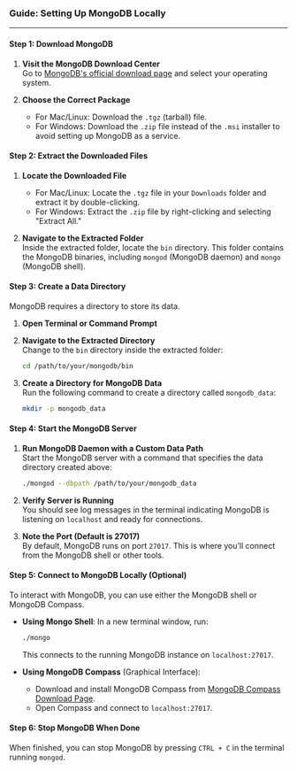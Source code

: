 ### **Guide: Setting Up MongoDB Locally**

---

#### **Step 1: Download MongoDB**

1. **Visit the MongoDB Download Center**  
   Go to [MongoDB's official download page](https://www.mongodb.com/try/download/community) and select your operating system.

2. **Choose the Correct Package**  
   - For Mac/Linux: Download the `.tgz` (tarball) file.
   - For Windows: Download the `.zip` file instead of the `.msi` installer to avoid setting up MongoDB as a service.

#### **Step 2: Extract the Downloaded Files**

1. **Locate the Downloaded File**  
   - For Mac/Linux: Locate the `.tgz` file in your `Downloads` folder and extract it by double-clicking.
   - For Windows: Extract the `.zip` file by right-clicking and selecting "Extract All."

2. **Navigate to the Extracted Folder**  
   Inside the extracted folder, locate the `bin` directory. This folder contains the MongoDB binaries, including `mongod` (MongoDB daemon) and `mongo` (MongoDB shell).

#### **Step 3: Create a Data Directory**

MongoDB requires a directory to store its data.

1. **Open Terminal or Command Prompt**  
2. **Navigate to the Extracted Directory**  
   Change to the `bin` directory inside the extracted folder:
   ```bash
   cd /path/to/your/mongodb/bin
   ```

3. **Create a Directory for MongoDB Data**  
   Run the following command to create a directory called `mongodb_data`:
   ```bash
   mkdir -p mongodb_data
   ```

#### **Step 4: Start the MongoDB Server**

1. **Run MongoDB Daemon with a Custom Data Path**  
   Start the MongoDB server with a command that specifies the data directory created above:
   ```bash
   ./mongod --dbpath /path/to/your/mongodb_data
   ```

2. **Verify Server is Running**  
   You should see log messages in the terminal indicating MongoDB is listening on `localhost` and ready for connections.

3. **Note the Port (Default is 27017)**  
   By default, MongoDB runs on port `27017`. This is where you’ll connect from the MongoDB shell or other tools.

#### **Step 5: Connect to MongoDB Locally (Optional)**

To interact with MongoDB, you can use either the MongoDB shell or MongoDB Compass.

- **Using Mongo Shell**: In a new terminal window, run:
  ```bash
  ./mongo
  ```
  This connects to the running MongoDB instance on `localhost:27017`.

- **Using MongoDB Compass** (Graphical Interface):
  - Download and install MongoDB Compass from [MongoDB Compass Download Page](https://www.mongodb.com/try/download/compass).
  - Open Compass and connect to `localhost:27017`.

#### **Step 6: Stop MongoDB When Done**

When finished, you can stop MongoDB by pressing `CTRL + C` in the terminal running `mongod`.
